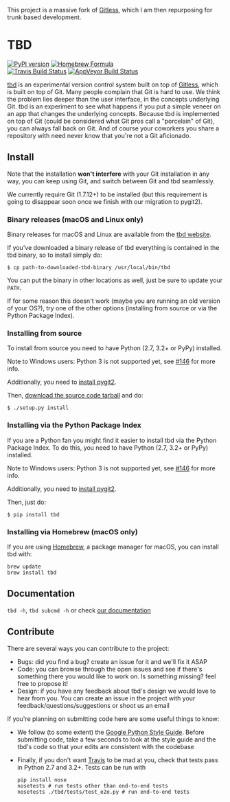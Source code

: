 This project is a massive fork of [Gitless](http://gitless.com), which I am then repurposing for trunk based development.


TBD
===

[![PyPI version](https://badge.fury.io/py/tbd.png)](
    http://badge.fury.io/py/tbd "PyPI version")
[![Homebrew Formula](https://img.shields.io/homebrew/v/tbd.svg)](http://braumeister.org/formula/tbd "Homebrew Formula")    
[![Travis Build Status](https://travis-ci.org/sdg-mit/tbd.png?branch=master)](https://travis-ci.org/sdg-mit/tbd "Travis Build Status")
[![AppVeyor Build Status](https://ci.appveyor.com/api/projects/status/github/sdg-mit/tbd?svg=true)](https://ci.appveyor.com/project/spderosso/tbd "AppVeyor Build Status")

[tbd](http://tbd.com "tbd's website") is an experimental version
control system built on top of [Gitless](http://gitless.com), which is built on top of Git. 
Many
people complain that Git is hard to use. We think the problem lies deeper than
the user interface, in the concepts underlying Git. tbd is an experiment to
see what happens if you put a simple veneer on an app that changes the
underlying concepts. Because tbd is implemented on top of Git (could be
considered what Git pros call a "porcelain" of Git), you can always fall
back on Git. And of course your coworkers you share a repository with need never
know that you're not a Git aficionado.


Install
-------

Note that the installation **won't interfere** with your Git installation in any
way, you can keep using Git, and switch between Git and tbd seamlessly.

We currently require Git (1.7.12+) to be installed (but this requirement is
going to disappear soon once we finish with our migration to pygit2).


### Binary releases (macOS and Linux only)

Binary releases for macOS and Linux are available from the
[tbd website](http://tbd.com "tbd's website").

If you've downloaded a binary release of tbd everything is contained in the
tbd binary, so to install simply do:

    $ cp path-to-downloaded-tbd-binary /usr/local/bin/tbd

You can put the binary in other locations as well, just be sure to update your
`PATH`.

If for some reason this doesn't work (maybe you are running an old version of
your OS?), try one of the other options (installing from source or via
the Python Package Index).


### Installing from source

To install from source you need to have Python (2.7, 3.2+ or PyPy)
installed.

Note to Windows users: Python 3 is not supported yet,
see [#146](https://github.com/sdg-mit/tbd/issues/146) for more info.

Additionally, you need to [install pygit2](
http://www.pygit2.org/install.html "pygit2 install").

Then, [download the source code tarball](http://tbd.com "tbd's website")
and do:

    $ ./setup.py install


### Installing via the Python Package Index

If you are a Python fan you might find it easier to install
tbd via the Python Package Index. To do this, you need to have
Python (2.7, 3.2+ or PyPy) installed.

Note to Windows users: Python 3 is not supported yet,
see [#146](https://github.com/sdg-mit/tbd/issues/146) for more info.

Additionally, you need to [install pygit2](
http://www.pygit2.org/install.html "pygit2 install").

Then, just do:

    $ pip install tbd

### Installing via Homebrew (macOS only)

If you are using [Homebrew](http://brew.sh/ "Homebrew homepage"), a package
manager for macOS, you can install tbd with:

```
brew update
brew install tbd
```

Documentation
-------------

`tbd -h`, `tbd subcmd -h` or check
[our documentation](http://tbd.com "tbd's website")


Contribute
----------

There are several ways you can contribute to the project:

- Bugs: did you find a bug? create an issue for it and we'll fix it
ASAP
- Code: you can browse through the open issues and see if there's something
there you would like to work on. Is something missing? feel free to propose it!
- Design: if you have any feedback about tbd's design we would love to
hear from you. You can create an issue in the project with your
feedback/questions/suggestions or shoot us an email


If you're planning on submitting code here are some useful things to know:

- We follow (to some extent) the [Google Python Style Guide](
    https://google.github.io/styleguide/pyguide.html
    "Google Python Style Guide").
Before submitting code, take a few seconds to look at the style guide and the
tbd's code so that your edits are consistent with the codebase

- Finally, if you don't want [Travis](
    https://travis-ci.org/sdg-mit/tbd "Travis") to
be mad at you, check that tests pass in Python 2.7 and 3.2+. Tests can be run with
  ```
  pip install nose
  nosetests # run tests other than end-to-end tests
  nosetests ./tbd/tests/test_e2e.py # run end-to-end tests
  ```
